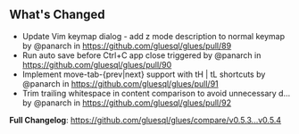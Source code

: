 ## What's Changed
* Update Vim keymap dialog - add z mode description to normal keymap by @panarch in https://github.com/gluesql/glues/pull/89
* Run auto save before Ctrl+C app close triggered by @panarch in https://github.com/gluesql/glues/pull/90
* Implement move-tab-{prev|next} support with tH | tL shortcuts by @panarch in https://github.com/gluesql/glues/pull/91
* Trim trailing whitespace in content comparison to avoid unnecessary d… by @panarch in https://github.com/gluesql/glues/pull/92


**Full Changelog**: https://github.com/gluesql/glues/compare/v0.5.3...v0.5.4
